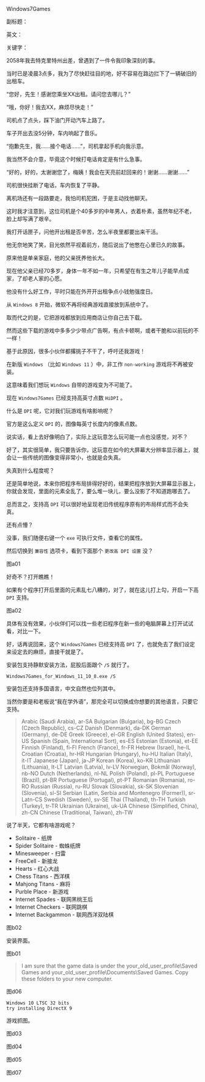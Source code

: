 Windows7Games

副标题：

英文：

关键字：



2058年我去特克里特州出差，曾遇到了一件令我印象深刻的事。

当时已是凌晨3点多，我为了尽快赶往目的地，好不容易在路边拦下了一辆破旧的出租车。



“您好，先生！感谢您乘坐XX出租。请问您去哪儿？”

“哦，你好！我去XX，麻烦尽快走！”

司机点了点头，踩下油门开动汽车上路了。



车子开出去没5分钟，车内响起了音乐。

“抱歉先生，我……接个电话……”，司机拿起手机向我示意。

我当然不会介意，毕竟这个时候打电话肯定是有什么急事。



“好的，好的，太谢谢您了，梅姨！我会在天亮前赶回来的！谢谢……谢谢……”

司机很快挂断了电话，车内恢复了平静。

离机场还有一段路要走，我怕司机犯困，于是主动找他聊天。

这时我才注意到，这位司机是个40多岁的中年男人，衣着朴素，虽然年纪不老，脸上却写满了艰辛。

我打开话匣子，问他开出租是否辛苦，怎么半夜里都要出来干活。

他无奈地笑了笑，目光依然平视着前方，随后说出了他憋在心里已久的故事。

原来他是单亲家庭，他的父亲抚养他长大。

现在他父亲已经70多岁，身体一年不如一年，只希望在有生之年儿子能早点成家，了却老人家的心愿。

他没有什么好工作，平时只能在外开开出租争点小钱勉强度日。







从 `Windows 8` 开始，微软不再将经典游戏直接放到系统中了。

取而代之的是，它把游戏都放到应用商店让你自己去下载。

然而这些下载的游戏中多多少少带点广告啊，有点卡顿啊，或者干脆和以前玩的不一样！

基于此原因，很多小伙伴都撂挑子不干了，呼吁还我游戏！



在新版 `Windows` （比如 `Windows 11` ）中，非工作 `non-working` 游戏将不再被安装。

这意味着我们想玩 `Windows` 自带的游戏变为不可能了。



现在 `Windows7Games` 已经支持高英寸点数 `HiDPI` 。

什么是 `DPI` 呢，它对我们玩游戏有啥影响呢？

官方是这么定义 `DPI` 的，图像每英寸长度内的像素点数。

说实话，看上去好像明白了，实际上这玩意怎么玩可能一点也没感觉，对不？

好了，其实很简单，我只要告诉你，这玩意在如今的大屏幕大分辨率显示器上，就会让一些传统的图像变得非常小，也就是会失真。

失真到什么程度呢？

还是简单地说，本来你把程序布局排得好好的，结果把程序放到大屏幕显示器上，你就会发现，里面的元素全乱了，要么堆一块儿，要么没影了不知道跑哪去了。

总而言之，支持高 `DPI` 可以很好地呈现老旧传统程序原有的布局样式而不会失真。



还有点懵？

没事，我们随便右键一个 `exe` 可执行文件，查看它的属性。

然后切换到 `兼容性` 选项卡，看到下面那个 `更改高 DPI 设置` 没？

图a01



好奇不？打开瞧瞧！

如果有个程序打开后里面的元素乱七八糟的，对了，就在这儿打上勾，开启一下高 `DPI` 支持。

图a02



具体有没有效果，小伙伴们可以找一些老旧程序在新一些的电脑屏幕上打开试试看，对比一下。

好，话再说回来，这个 `Windows7Games` 已经支持高 `DPI` 了，也就免去了我们设定来设定去的麻烦，直接干就是了。



安装包支持静默安装方法，屁股后面跟个 `/S` 就行了。

```
Windows7Games_for_Windows_11_10_8.exe /S
```



安装包还支持多国语言，中文自然也位列其中。

当然你要是和老板说“我在学外语”，那完全可以切换成你想要的其他语言，只要它支持。

> Arabic (Saudi Arabia), ar-SA
> Bulgarian (Bulgaria), bg-BG
> Czech (Czech Republic), cs-CZ
> Danish (Denmark), da-DK
> German (Germany), de-DE
> Greek (Greece), el-GR
> English (United States), en-US
> Spanish (Spain, International Sort), es-ES
> Estonian (Estonia), et-EE
> Finnish (Finland), fi-FI
> French (France), fr-FR
> Hebrew (Israel), he-IL
> Croatian (Croatia), hr-HR
> Hungarian (Hungary), hu-HU
> Italian (Italy), it-IT
> Japanese (Japan), ja-JP
> Korean (Korea), ko-KR
> Lithuanian (Lithuania), lt-LT
> Latvian (Latvia), lv-LV
> Norwegian, Bokmål (Norway), nb-NO
> Dutch (Netherlands), nl-NL
> Polish (Poland), pl-PL
> Portuguese (Brazil), pt-BR
> Portuguese (Portugal), pt-PT
> Romanian (Romania), ro-RO
> Russian (Russia), ru-RU
> Slovak (Slovakia), sk-SK
> Slovenian (Slovenia), sl-SI
> Serbian (Latin, Serbia and Montenegro (Former)), sr-Latn-CS
> Swedish (Sweden), sv-SE
> Thai (Thailand), th-TH
> Turkish (Turkey), tr-TR
> Ukrainian (Ukraine), uk-UA
> Chinese (Simplified, China), zh-CN
> Chinese (Traditional, Taiwan), zh-TW 



说了半天，它都有啥游戏呢？



* Solitaire - 纸牌
* Spider Solitaire - 蜘蛛纸牌
* Minesweeper - 扫雷
* FreeCell - 新接龙
* Hearts - 红心大战
* Chess Titans - 西洋棋
* Mahjong Titans - 麻将
* Purble Place - 新游戏
* Internet Spades - 联网黑桃王后
* Internet Checkers - 联网跳棋
* Internet Backgammon - 联网西洋双陆棋



图b02



安装界面。

图b01





> I am sure that the game data is under the your_old_user_profile\Saved Games
>  and
>  your_old_user_profile\Documents\Saved Games.
>  Copy these folders to your new computer. 

图d06



```
Windows 10 LTSC 32 bits
try installing DirectX 9
```



游戏抓图。

图d03

图d04

图d05

图d07




